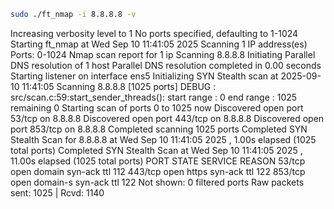 <!-- REASON should not be printed in this case -->
```bash
sudo ./ft_nmap -i 8.8.8.8 -v
```
Increasing verbosity level to 1
No ports specified, defaulting to 1-1024
Starting ft_nmap at Wed Sep 10 11:41:05 2025
Scanning 1 IP address(es)
Ports: 0-1024
Nmap scan report for 1 ip Scanning 8.8.8.8
Initiating Parallel DNS resolution of 1 host
Parallel DNS resolution completed in 0.00 seconds
Starting listener on interface ens5
Initializing SYN Stealth scan at 2025-09-10 11:41:05
Scanning 8.8.8.8 [1025 ports]
DEBUG : src/scan.c:59:start_sender_threads(): 
start range : 0 end range : 1025 remaining 0 
Starting scan of ports 0 to 1025 now
Discovered open port 53/tcp on 8.8.8.8
Discovered open port 443/tcp on 8.8.8.8
Discovered open port 853/tcp on 8.8.8.8
Completed scanning 1025 ports
Completed SYN Stealth Scan for 8.8.8.8 at Wed Sep 10 11:41:05 2025
, 1.00s elapsed (1025 total ports)
Completed SYN Stealth Scan at Wed Sep 10 11:41:05 2025
, 11.00s elapsed (1025 total ports)
PORT       STATE        SERVICE      REASON
53/tcp   open         domain       syn-ack ttl 112
443/tcp   open         https        syn-ack ttl 122
853/tcp   open         domain-s     syn-ack ttl 122
Not shown: 0 filtered ports
Raw packets sent: 1025 | Rcvd: 1140